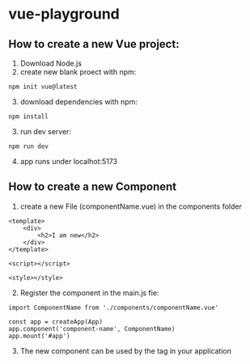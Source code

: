 # vue-playground


## How to create a new Vue project:

1. Download Node.js
2. create new blank proect with npm:
```
npm init vue@latest
```
3. download dependencies with npm:
```
npm install
```
3. run dev server:
```
npm run dev
```
4. app runs under localhot:5173

## How to create a new Component

1. create a new File (componentName.vue) in the components folder
```
<template>
    <div>
        <h2>I am new</h2>
    </div>
</template>
  
<script></script>
  
<style></style>
```
2. Register the component in the main.js fie:
```
import ComponentName from './components/componentName.vue'

const app = createApp(App)
app.component('component-name', ComponentName)
app.mount('#app')
```
3. The new component can be used by the <component-name> tag in your application